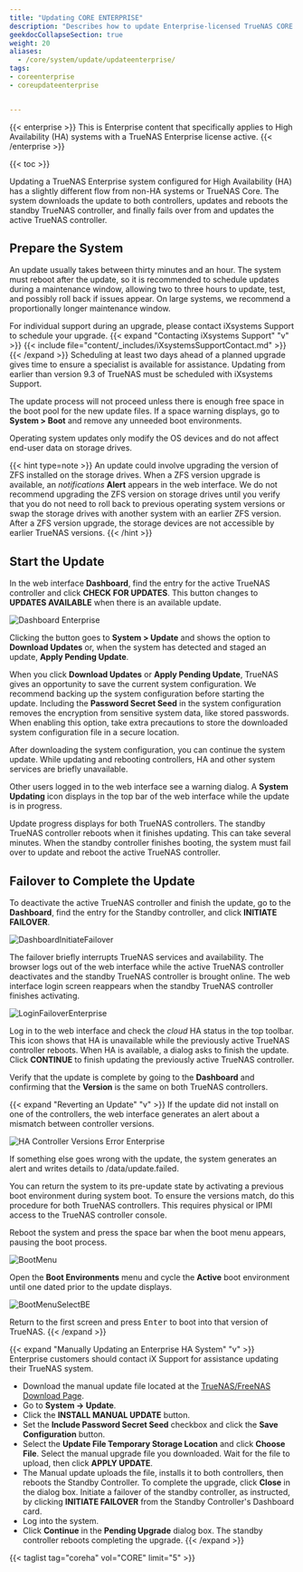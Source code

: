 ```yaml
---
title: "Updating CORE ENTERPRISE"
description: "Describes how to update Enterprise-licensed TrueNAS CORE deployments."
geekdocCollapseSection: true
weight: 20
aliases:
  - /core/system/update/updateenterprise/
tags:
- coreenterprise
- coreupdateenterprise


---
```


{{< enterprise >}}
This is Enterprise content that specifically applies to High Availability (HA) systems with a TrueNAS Enterprise license active.
{{< /enterprise >}}

{{< toc >}}

Updating a TrueNAS Enterprise system configured for High Availability (HA) has a slightly different flow from non-HA systems or TrueNAS Core.
The system downloads the update to both controllers, updates and reboots the standby TrueNAS controller, and finally fails over from and updates the active TrueNAS controller.

## Prepare the System

An update usually takes between thirty minutes and an hour.
The system must reboot after the update, so it is recommended to schedule updates during a maintenance window, allowing two to three hours to update, test, and possibly roll back if issues appear.
On large systems, we recommend a proportionally longer maintenance window.

For individual support during an upgrade, please contact iXsystems Support to schedule your upgrade.
{{< expand "Contacting iXsystems Support" "v" >}}
{{< include file="content/_includes/iXsystemsSupportContact.md" >}}
{{< /expand >}}
Scheduling at least two days ahead of a planned upgrade gives time to ensure a specialist is available for assistance.
Updating from earlier than version 9.3 of TrueNAS must be scheduled with iXsystems Support.

The update process will not proceed unless there is enough free space in the boot pool for the new update files.
If a space warning displays, go to **System > Boot** and remove any unneeded boot environments.

Operating system updates only modify the OS devices and do not affect end-user data on storage drives.

{{< hint type=note >}}
An update could involve upgrading the version of ZFS installed on the storage drives.
When a ZFS version upgrade is available, an <i class="material-icons" aria-hidden="true" title="Alert">notifications</i> **Alert** appears in the web interface.
We do not recommend upgrading the ZFS version on storage drives until you verify that you do not need to roll back to previous operating system versions or swap the storage drives with another system with an earlier ZFS version.
After a ZFS version upgrade, the storage devices are not accessible by earlier TrueNAS versions.
{{< /hint >}}

## Start the Update

In the web interface **Dashboard**, find the entry for the active TrueNAS controller and click **CHECK FOR UPDATES**.
This button changes to **UPDATES AVAILABLE** when there is an available update.

![Dashboard Enterprise](/images/CORE/Dashboard/DashboardEnterprise.png "Dashboard Enterprise")

Clicking the button goes to **System > Update** and shows the option to **Download Updates** or, when the system has detected and staged an update, **Apply Pending Update**.

When you click **Download Updates** or **Apply Pending Update**, TrueNAS gives an opportunity to save the current system configuration.
We recommend backing up the system configuration before starting the update.
Including the **Password Secret Seed** in the system configuration removes the encryption from sensitive system data, like stored passwords.
When enabling this option, take extra precautions to store the downloaded system configuration file in a secure location.

After downloading the system configuration, you can continue the system update.
While updating and rebooting controllers, HA and other system services are briefly unavailable.

Other users logged in to the web interface see a warning dialog.
A <i class="fa fa-arrow-alt-square-down" aria-hidden="true" title="Down Arrow"></i> **System Updating** icon displays in the top bar of the web interface while the update is in progress.

Update progress displays for both TrueNAS controllers.
The standby TrueNAS controller reboots when it finishes updating.
This can take several minutes.
When the standby controller finishes booting, the system must fail over to update and reboot the active TrueNAS controller.

## Failover to Complete the Update

To deactivate the active TrueNAS controller and finish the update, go to the **Dashboard**, find the entry for the Standby controller, and click **INITIATE FAILOVER**.

![DashboardInitiateFailover](/images/CORE/Dashboard/DashboardInitiateFailover.png "Initiate Failover")

The failover briefly interrupts TrueNAS services and availability.
The browser logs out of the web interface while the active TrueNAS controller deactivates and the standby TrueNAS controller is brought online.
The web interface login screen reappears when the standby TrueNAS controller finishes activating.

![LoginFailoverEnterprise](/images/CORE/LoginFailoverEnterprise.png "Login after Failover")

Log in to the web interface and check the <i class="material-icons" aria-hidden="true" title="Cloud">cloud</i> HA status in the top toolbar.
This icon shows that HA is unavailable while the previously active TrueNAS controller reboots.
When HA is available, a dialog asks to finish the update.
Click **CONTINUE** to finish updating the previously active TrueNAS controller.

Verify that the update is complete by going to the **Dashboard** and confirming that the **Version** is the same on both TrueNAS controllers.

{{< expand "Reverting an Update" "v" >}}
If the update did not install on one of the controllers, the web interface generates an alert about a mismatch between controller versions.

![HA Controller Versions Error Enterprise](/images/CORE/Dashboard/HAControllerVersionsErrorEnterprise.png "HA Controller Versions Error Enterprise")

If something else goes wrong with the update, the system generates an alert and writes details to <file>/data/update.failed</file>.

You can return the system to its pre-update state by activating a previous boot environment during system boot.
To ensure the versions match, do this procedure for both TrueNAS controllers.
This requires physical or IPMI access to the TrueNAS controller console.

Reboot the system and press the space bar when the boot menu appears, pausing the boot process.

![BootMenu](/images/CORE/BootMenu.png "TrueNAS Boot Menu")

Open the **Boot Environments** menu and cycle the **Active** boot environment until one dated prior to the update displays.

![BootMenuSelectBE](/images/CORE/BootMenuSelectBE.png "Selecting a Boot Environment")

Return to the first screen and press <kbd>Enter</kbd> to boot into that version of TrueNAS.
{{< /expand >}}

{{< expand "Manually Updating an Enterprise HA System" "v" >}}
Enterprise customers should contact iX Support for assistance updating their TrueNAS system.

* Download the manual update file located at the [TrueNAS/FreeNAS Download Page](https://download.freenas.org/).
* Go to **System -> Update**.
* Click the **INSTALL MANUAL UPDATE** button.
* Set the **Include Password Secret Seed** checkbox and click the **Save Configuration** button.
* Select the **Update File Temporary Storage Location** and click **Choose File**. Select the manual upgrade file you downloaded. Wait for the file to upload, then click **APPLY UPDATE**.
* The Manual update uploads the file, installs it to both controllers, then reboots the Standby Controller. To complete the upgrade, click **Close** in the dialog box. Initiate a failover of the standby controller, as instructed, by clicking **INITIATE FAILOVER** from the Standby Controller's Dashboard card.
* Log into the system.
* Click **Continue** in the **Pending Upgrade** dialog box. The standby controller reboots completing the upgrade.
{{< /expand >}}

{{< taglist tag="coreha" vol="CORE" limit="5" >}}
